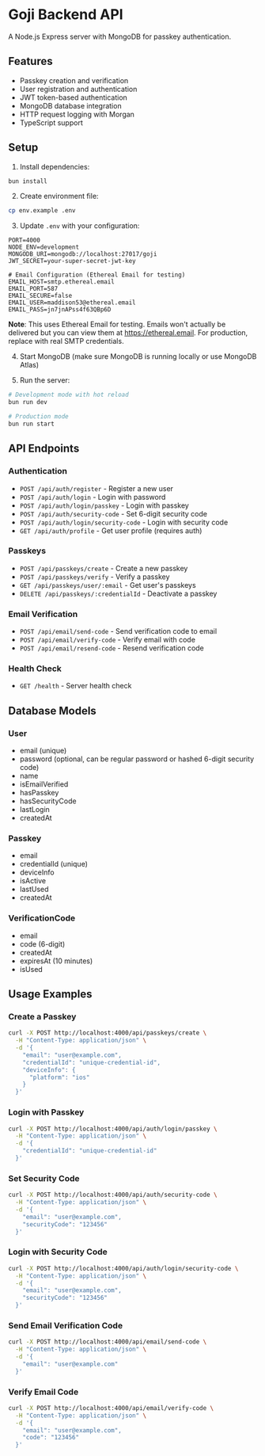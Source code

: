 # Goji Backend API

A Node.js Express server with MongoDB for passkey authentication.

## Features

- Passkey creation and verification
- User registration and authentication
- JWT token-based authentication
- MongoDB database integration
- HTTP request logging with Morgan
- TypeScript support

## Setup

1. Install dependencies:
```bash
bun install
```

2. Create environment file:
```bash
cp env.example .env
```

3. Update `.env` with your configuration:
```env
PORT=4000
NODE_ENV=development
MONGODB_URI=mongodb://localhost:27017/goji
JWT_SECRET=your-super-secret-jwt-key

# Email Configuration (Ethereal Email for testing)
EMAIL_HOST=smtp.ethereal.email
EMAIL_PORT=587
EMAIL_SECURE=false
EMAIL_USER=maddison53@ethereal.email
EMAIL_PASS=jn7jnAPss4f63QBp6D
```

**Note**: This uses Ethereal Email for testing. Emails won't actually be delivered but you can view them at https://ethereal.email. For production, replace with real SMTP credentials.

4. Start MongoDB (make sure MongoDB is running locally or use MongoDB Atlas)

5. Run the server:
```bash
# Development mode with hot reload
bun run dev

# Production mode
bun run start
```

## API Endpoints

### Authentication
- `POST /api/auth/register` - Register a new user
- `POST /api/auth/login` - Login with password
- `POST /api/auth/login/passkey` - Login with passkey
- `POST /api/auth/security-code` - Set 6-digit security code
- `POST /api/auth/login/security-code` - Login with security code
- `GET /api/auth/profile` - Get user profile (requires auth)

### Passkeys
- `POST /api/passkeys/create` - Create a new passkey
- `POST /api/passkeys/verify` - Verify a passkey
- `GET /api/passkeys/user/:email` - Get user's passkeys
- `DELETE /api/passkeys/:credentialId` - Deactivate a passkey

### Email Verification
- `POST /api/email/send-code` - Send verification code to email
- `POST /api/email/verify-code` - Verify email with code
- `POST /api/email/resend-code` - Resend verification code

### Health Check
- `GET /health` - Server health check

## Database Models

### User
- email (unique)
- password (optional, can be regular password or hashed 6-digit security code)
- name
- isEmailVerified
- hasPasskey
- hasSecurityCode
- lastLogin
- createdAt

### Passkey
- email
- credentialId (unique)
- deviceInfo
- isActive
- lastUsed
- createdAt

### VerificationCode
- email
- code (6-digit)
- createdAt
- expiresAt (10 minutes)
- isUsed

## Usage Examples

### Create a Passkey
```bash
curl -X POST http://localhost:4000/api/passkeys/create \
  -H "Content-Type: application/json" \
  -d '{
    "email": "user@example.com",
    "credentialId": "unique-credential-id",
    "deviceInfo": {
      "platform": "ios"
    }
  }'
```

### Login with Passkey
```bash
curl -X POST http://localhost:4000/api/auth/login/passkey \
  -H "Content-Type: application/json" \
  -d '{
    "credentialId": "unique-credential-id"
  }'
```

### Set Security Code
```bash
curl -X POST http://localhost:4000/api/auth/security-code \
  -H "Content-Type: application/json" \
  -d '{
    "email": "user@example.com",
    "securityCode": "123456"
  }'
```

### Login with Security Code
```bash
curl -X POST http://localhost:4000/api/auth/login/security-code \
  -H "Content-Type: application/json" \
  -d '{
    "email": "user@example.com",
    "securityCode": "123456"
  }'
```

### Send Email Verification Code
```bash
curl -X POST http://localhost:4000/api/email/send-code \
  -H "Content-Type: application/json" \
  -d '{
    "email": "user@example.com"
  }'
```

### Verify Email Code
```bash
curl -X POST http://localhost:4000/api/email/verify-code \
  -H "Content-Type: application/json" \
  -d '{
    "email": "user@example.com",
    "code": "123456"
  }'
```
